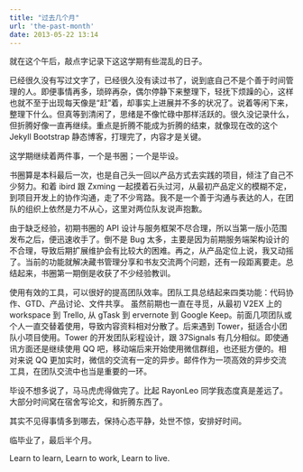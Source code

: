 ```yaml
---
title: "过去几个月"
url: 'the-past-month'
date: 2013-05-22 13:14
---
```


就在这个午后，敲点字记录下这这学期有些混乱的日子。

已经很久没有写过文字了，已经很久没有读过书了，说到底自己不是个善于时间管理的人。即便事情再多，琐碎再杂，偶尔停静下来整理下，轻抚下烦躁的心，这样也就不至于出现每天像是“赶”着，却事实上进展并不多的状况了。说着等闲下来，整理下什么。但真等到清闲了，思绪是不像忙碌中那样活跃的。很久没记录什么，但折腾好像一直再继续。重点是折腾不能成为折腾的结束，就像现在改的这个 Jekyll Bootstrap 静态博客，打理完了，内容才是关键。

这学期继续着两件事，一个是书圈；一个是毕设。

书圈算是本科最后一次，也是自己头一回以产品方式去实践的项目，倾注了自己不少努力。和着 ibird 跟 Zxming 一起摸着石头过河，从最初产品定义的模糊不定，到项目开发上的协作沟通，走了不少弯路。我不是一个善于沟通与表达的人，在团队的组织上依然是力不从心，这里对两位队友说声抱歉。

由于缺乏经验，初期书圈的 API 设计与服务框架不尽合理，所以当第一版小范围发布之后，便迅速收手了。倒不是 Bug 太多，主要是因为前期服务端架构设计的不合理，导致后期扩展维护会有比较大的困难。再之，从产品定位上说，我又动摇了。当前的功能就解决藏书管理分享和书友交流两个问题，还有一段距离要走。总结起来，书圈第一期倒是收获了不少经验教训。

使用有效的工具，可以很好的提高团队效率。团队工具总结起来四类功能：代码协作、GTD、产品讨论、文件共享。 虽然前期也一直在寻觅，从最初 V2EX 上的 workspace 到 Trello, 从 gTask 到 ervernote 到 Google Keep。前面几项团队或个人一直交替着使用，导致内容资料相对分散了。后来遇到 Tower，挺适合小团队小项目使用。Tower 的开发团队彩程设计，跟 37Signals 有几分相似。即使通讯方面还是继续使用 QQ 吧，移动端后来开始使用微信群组，也还挺方便的。相对来说 QQ 更加实时，微信的交流有一定的异步。邮件作为一项高效的异步交流工具，在团队交流中也当是重要的一环。

毕设不想多说了，马马虎虎得做完了。比起 RayonLeo 同学我态度真是差远了。大部分时间窝在宿舍写论文，和折腾东西了。

其实不见得事情多到哪去，保持心态平静，处世不惊，安排好时间。

临毕业了，最后半个月。

Learn to learn, Learn to work, Learn to live.



